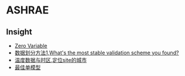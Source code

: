 # ASHRAE



## Insight

- [Zero Variable](https://www.kaggle.com/c/ashrae-energy-prediction/discussion/113054#latest-663612)
- [数据划分方法1](https://www.kaggle.com/c/ashrae-energy-prediction/discussion/115256#latest-663943),[What's the most stable validation scheme you found?](https://www.kaggle.com/c/ashrae-energy-prediction/discussion/113644#latest-662970)
- [温度数据与时区](https://www.kaggle.com/c/ashrae-energy-prediction/discussion/114483#latest-661833),[定位site的城市](https://www.kaggle.com/patrick0302/locate-cities-according-weather-temperature)
- [最佳单模型](https://www.kaggle.com/c/ashrae-energy-prediction/discussion/113568#latest-661901)

